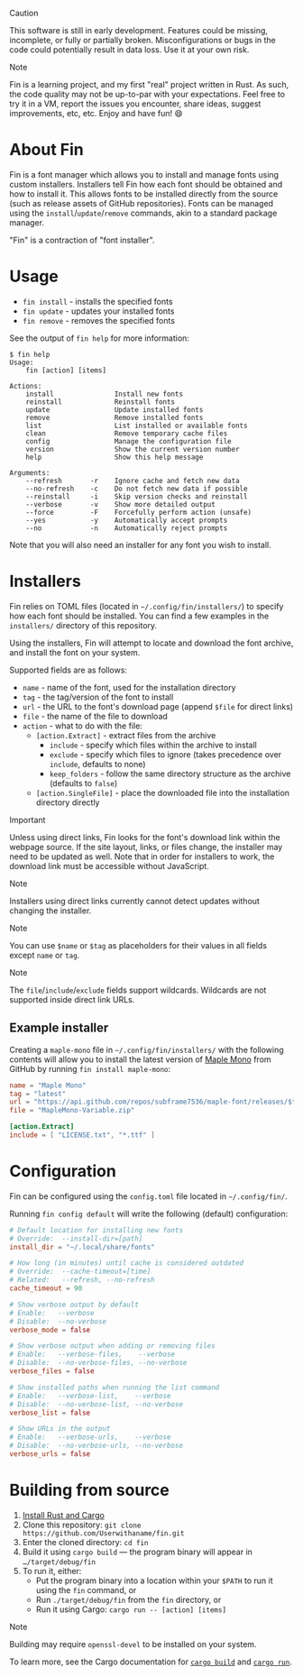 > [!CAUTION]
> This software is still in early development. Features could be missing,
> incomplete, or fully or partially broken. Misconfigurations or bugs in
> the code could potentially result in data loss. Use it at your own risk.

> [!NOTE]
> Fin is a learning project, and my first "real" project written in Rust.
> As such, the code quality may not be up-to-par with your expectations.
> Feel free to try it in a VM, report the issues you encounter, share
> ideas, suggest improvements, etc, etc. Enjoy and have fun! 😄

# About Fin

Fin is a font manager which allows you to install and manage fonts using
custom installers. Installers tell Fin how each font should be obtained
and how to install it. This allows fonts to be installed directly from
the source (such as release assets of GitHub repositories).
Fonts can be managed using the `install`/`update`/`remove` commands, akin
to a standard package manager.

"Fin" is a contraction of "font installer".

# Usage

- `fin install` - installs the specified fonts
- `fin update` - updates your installed fonts
- `fin remove` - removes the specified fonts

See the output of `fin help` for more information:

```
$ fin help
Usage:
    fin [action] [items]

Actions:
    install               Install new fonts
    reinstall             Reinstall fonts
    update                Update installed fonts
    remove                Remove installed fonts
    list                  List installed or available fonts
    clean                 Remove temporary cache files
    config                Manage the configuration file
    version               Show the current version number
    help                  Show this help message

Arguments:
    --refresh       -r    Ignore cache and fetch new data
    --no-refresh    -c    Do not fetch new data if possible
    --reinstall     -i    Skip version checks and reinstall
    --verbose       -v    Show more detailed output
    --force         -F    Forcefully perform action (unsafe)
    --yes           -y    Automatically accept prompts
    --no            -n    Automatically reject prompts
```

Note that you will also need an installer for any font you wish to install.

# Installers

Fin relies on TOML files (located in `~/.config/fin/installers/`) to specify
how each font should be installed. You can find a few examples in the
`installers/` directory of this repository.

Using the installers, Fin will attempt to locate and download the font archive,
and install the font on your system.

Supported fields are as follows:

- `name` - name of the font, used for the installation directory
- `tag` - the tag/version of the font to install
- `url` - the URL to the font's download page (append `$file` for direct links)
- `file` - the name of the file to download
- `action` - what to do with the file:
    - `[action.Extract]` - extract files from the archive
        - `include` - specify which files within the archive to install
        - `exclude` - specify which files to ignore (takes precedence over `include`, defaults to none)
        - `keep_folders` - follow the same directory structure as the archive (defaults to `false`)
    - `[action.SingleFile]` - place the downloaded file into the installation directory directly

> [!IMPORTANT]
> Unless using direct links, Fin looks for the font's download
> link within the webpage source. If the site layout, links, or
> files change, the installer may need to be updated as well.
> Note that in order for installers to work, the download link
> must be accessible without JavaScript.

> [!NOTE]
> Installers using direct links currently cannot detect updates
> without changing the installer.

> [!NOTE]
> You can use `$name` or `$tag` as placeholders for their values
> in all fields except `name` or `tag`.

> [!NOTE]
> The `file`/`include`/`exclude` fields support wildcards.
> Wildcards are not supported inside direct link URLs.

## Example installer

Creating a `maple-mono` file in `~/.config/fin/installers/` with the
following contents will allow you to install the latest version of
[Maple Mono](https://github.com/subframe7536/maple-font) from GitHub
by running `fin install maple-mono`:

```toml
name = "Maple Mono"
tag = "latest"
url = "https://api.github.com/repos/subframe7536/maple-font/releases/$tag"
file = "MapleMono-Variable.zip"

[action.Extract]
include = [ "LICENSE.txt", "*.ttf" ]
````

# Configuration

Fin can be configured using the `config.toml` file located in
`~/.config/fin/`.

Running `fin config default` will write the following (default)
configuration:

```toml
# Default location for installing new fonts
# Override:  --install-dir=[path]
install_dir = "~/.local/share/fonts"

# How long (in minutes) until cache is considered outdated
# Override:  --cache-timeout=[time]
# Related:   --refresh, --no-refresh
cache_timeout = 90

# Show verbose output by default
# Enable:   --verbose
# Disable:  --no-verbose
verbose_mode = false

# Show verbose output when adding or removing files
# Enable:   --verbose-files,    --verbose
# Disable:  --no-verbose-files, --no-verbose
verbose_files = false

# Show installed paths when running the list command
# Enable:   --verbose-list,    --verbose
# Disable:  --no-verbose-list, --no-verbose
verbose_list = false

# Show URLs in the output
# Enable:   --verbose-urls,    --verbose
# Disable:  --no-verbose-urls, --no-verbose
verbose_urls = false
```

# Building from source

1. [Install Rust and Cargo](https://doc.rust-lang.org/cargo/getting-started/installation.html)
2. Clone this repository: `git clone https://github.com/Userwithaname/fin.git`
3. Enter the cloned directory: `cd fin`
4. Build it using `cargo build` — the program binary will appear in `…/target/debug/fin`
5. To run it, either:
    - Put the program binary into a location within your `$PATH` to run it
    using the `fin` command, or
    - Run `./target/debug/fin` from the `fin` directory, or
    - Run it using Cargo: `cargo run -- [action] [items]`

> [!NOTE]
> Building may require `openssl-devel` to be installed on your system.

To learn more, see the Cargo documentation for
[`cargo build`](https://doc.rust-lang.org/cargo/commands/cargo-build.html)
and [`cargo run`](https://doc.rust-lang.org/cargo/commands/cargo-run.html).
